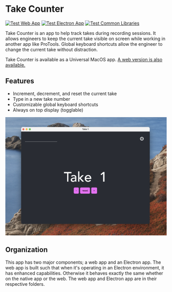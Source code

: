 # Take Counter 

[![Test Web App](https://github.com/kclapper/counter/actions/workflows/test-web-app.yml/badge.svg)](https://github.com/kclapper/counter/actions/workflows/test-web-app.yml)
[![Test Electron App](https://github.com/kclapper/counter/actions/workflows/test-electron-app.yml/badge.svg)](https://github.com/kclapper/counter/actions/workflows/test-electron-app.yml)
[![Test Common Libraries](https://github.com/kclapper/counter/actions/workflows/test-common.yml/badge.svg)](https://github.com/kclapper/counter/actions/workflows/test-common.yml)

Take Counter is an app to help track takes during recording sessions. It allows
engineers to keep the current take visible on screen while working in another
app like ProTools. Global keyboard shortcuts allow the engineer to change the
current take without distraction. 

Take Counter is available as a Universal MacOS app. 
[A web version is also available.](https://takecounter.kyleclapper.dev)

## Features

- Increment, decrement, and reset the current take
- Type in a new take number
- Customizable global keyboard shortcuts
- Always on top display (togglable)

![Screenshot of Take Counter](./desktop-screenshot.png)

## Organization 
This app has two major components; a web app and an Electron app.
The web app is built such that when it's operating in an Electron 
environment, it has enhanced capabilities. Otherwise it behaves 
exactly the same whether on the native app or the web. The web app
and Electron app are in their respective folders.
